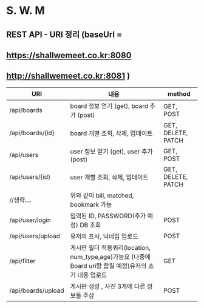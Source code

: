 # S. W. M



## REST API -  URI 정리 (baseUrl = 

## https://shallwemeet.co.kr:8080

## http://shallwemeet.co.kr:8081 )

| URI                | 내용                                                         | method             |
| ------------------ | ------------------------------------------------------------ | ------------------ |
| /api/boards        | board 정보 얻기 (get), board 추가 (post)                     | GET, POST          |
| /api/boards/{id}   | board 개별 조회, 삭제, 업데이트                              | GET, DELETE, PATCH |
| /api/users         | user 정보 얻기 (get), user 추가 (post)                       | GET, POST          |
| /api/users/{id}    | user 개별 조회, 삭제, 업데이트                               | GET, DELETE, PATCH |
| //생략....         | 위와 같이 bill, matched, bookmark 가능                       |                    |
| /api/user/login    | 입력된 ID, PASSWORD(추가 예정) DB 조회                       | POST               |
| /api/users/upload  | 유저의 프사, 닉네임 업로드                                   | POST               |
| /api/filter        | 게시판 필더 적용쿼리(location, num_type,age)가능요 (나중에 Board uri랑 합칠 예정)유저의 초기 내용 업로드 | GET                |
| /api/boards/upload | 게시판 생성 ,  사진 3개에 다른 정보들 주삼                   | POST               |


